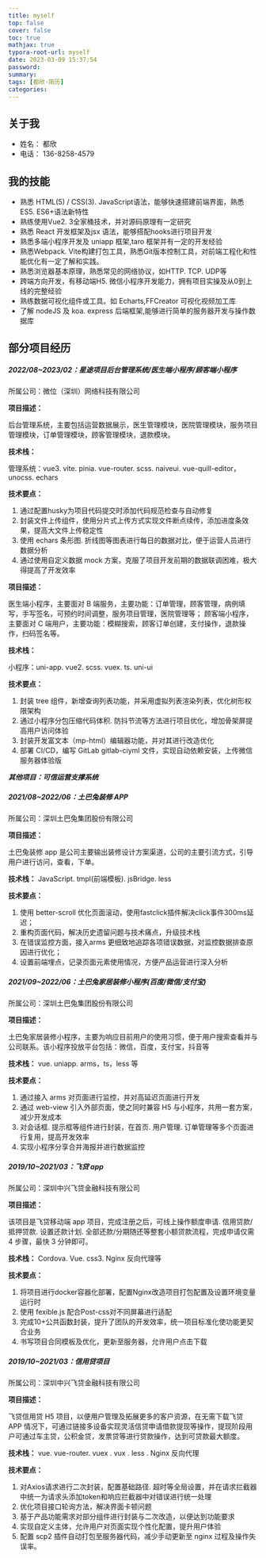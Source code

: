 ```yaml
---
title: myself
top: false
cover: false
toc: true
mathjax: true
typora-root-url: myself
date: 2023-03-09 15:37:54
password:
summary:
tags: [都欣-简历]
categories:
---
```

## 关于我
- 姓名： 都欣
- 电话： 136-8258-4579

## 我的技能
* 熟悉 HTML(5) / CSS(3). JavaScript语法，能够快速搭建前端界面，熟悉ES5. ES6+语法新特性
* 熟练使用Vue2. 3全家桶技术，并对源码原理有一定研究
* 熟悉 React 开发框架及jsx 语法，能够搭配hooks进行项目开发
* 熟悉多端小程序开发及 uniapp 框架,taro 框架并有一定的开发经验
* 熟悉Webpack. Vite构建打包工具，熟悉Git版本控制工具，对前端工程化和性能优化有一定了解和实践。
* 熟悉浏览器基本原理，熟悉常见的网络协议，如HTTP. TCP. UDP等
* 跨端⽅向开发，有移动端H5. 微信⼩程序开发能⼒，拥有项⽬实操及从0到上线的完整经验
* 熟练数据可视化组件或工具。如 Echarts,FFCreator 可视化视频加工库
* 了解 nodeJS 及 koa. express 后端框架,能够进行简单的服务器开发与操作数据库

## 部分项目经历
##### 2022/08~2023/02：星途项目后台管理系统/医生端小程序/顾客端小程序
所属公司：微位（深圳）网络科技有限公司

**项目描述：**

后台管理系统，主要包括运营数据展示，医生管理模块，医院管理模块，服务项目管理模块，订单管理模块，顾客管理模块，退款模块。

**技术栈：**

管理系统：vue3. vite. pinia. vue-router. scss. naiveui.  vue-quill-editor，unocss. echars

**技术要点：**

1. 通过配置husky为项目代码提交时添加代码规范检查与自动修复
2. 封装文件上传组件，使用分片式上传方式实现文件断点续传，添加进度条效果，提高大文件上传稳定性
3. 使用 echars 条形图. 折线图等图表进行每日的数据对比，便于运营人员进行数据分析
4. 通过使用自定义数据 mock 方案，克服了项目开发前期的数据联调困难，极大得提高了开发效率

**项目描述：**

医生端小程序，主要面对 B 端服务，主要功能：订单管理，顾客管理，病例填写，手写签名，可预约时间调整，服务项目管理，医院管理等；
顾客端小程序，主要面对 C 端用户，主要功能：模糊搜索，顾客订单创建，支付操作，退款操作，扫码签名等。

**技术栈：**

小程序：uni-app. vue2. scss. vuex. ts. uni-ui

**技术要点：**

1. 封装 tree 组件，新增查询列表功能，并采用虚拟列表渲染列表，优化树形权限架构
2. 通过小程序分包压缩代码体积. 防抖节流等方法进行项目优化，增加骨架屏提高用户访问体验
3. 封装开发富文本（mp-html）编辑器功能，并对其进行改造优化
4. 部署 CI/CD，编写 GitLab gitlab-ciyml 文件，实现自动依赖安装，上传微信服务器体验版

**_其他项目：可信运营支撑系统_**

##### 2021/08~2022/06：土巴兔装修 APP

所属公司：深圳土巴兔集团股份有限公司

**项目描述：**

土巴兔装修 app 是公司主要输出装修设计方案渠道，公司的主要引流方式，引导用户进行访问，查看，下单。

**技术栈：** JavaScript. tmpl(前端模板). jsBridge. less

**技术要点：**

1. 使用 better-scroll 优化页面滚动，使用fastclick插件解决click事件300ms延迟；
2. 重构页面代码，解决历史遗留问题与技术痛点，升级技术栈
3. 在错误监控方面，接入arms 更细致地追踪各项错误数据，对监控数据排查原因进行优化；
4. 设置前端埋点，记录页面元素使用情况，方便产品运营进行深入分析

##### 2021/09~2022/06：土巴兔家居装修小程序(百度/微信/支付宝)

所属公司：深圳土巴兔集团股份有限公司

**项目描述：**

土巴兔家居装修小程序，主要为响应目前用户的使用习惯，便于用户搜索查看并与公司联系。该小程序投放平台包括：微信，百度，支付宝，抖音等

**技术栈：** vue. uniapp. arms，ts，less 等

**技术要点：**

1. 通过接入 arms 对页面进行监控，并对高延迟页面进行开发
2. 通过 web-view 引入外部页面，使之同时兼容 H5 与小程序，共用一套方案，减少开发成本
3. 对会话框. 提示框等组件进行封装，在首页. 用户管理. 订单管理等多个页面进行复用，提高开发效率
4. 实现小程序分享合并海报并进行数据监控

##### 2019/10~2021/03：飞贷 app
所属公司：深圳中兴飞贷金融科技有限公司

**项目描述：**

该项目是飞贷移动端 app 项目，完成注册之后，可线上操作额度申请. 信用贷款/抵押贷款. 设置还款计划. 全部还款/分期随还等整套小额贷款流程，完成申请仅需 4 步骤，最快 3 分钟即可。

**技术栈：** Cordova. Vue. css3. Nginx 反向代理等

**技术要点：**

1. 将项⽬进⾏docker容器化部署，配置Nginx改造项⽬打包配置及设置环境变量运⾏时
2. 使用 fexible.js 配合Post-css对不同屏幕进行适配
3. 完成10+公共函数封装，提升了团队的开发效率，统⼀项⽬标准化使功能更契合业务
4. 书写项目合同模板及优化，更新至服务器，允许用户点击下载

##### 2019/10~2021/03：信用贷项目
所属公司：深圳中兴飞贷金融科技有限公司

**项目描述：**

飞贷信用贷 H5 项目，以便用户管理及拓展更多的客户资源，在无需下载飞贷 APP 情况下，可通过链接多设备实现灵活信贷申请借款提现等操作，提现阶段用户可通过车主贷，公积金贷，发票贷等进行贷款操作，达到可贷款最大额度。

**技术栈：** vue. vue-router.  vuex .  vux .  less . Nginx 反向代理

**技术要点：**

1. 对Axios请求进行二次封装，配置基础路径. 超时等全局设置，并在请求拦截器中统一为请求头添加token和响应拦截器中对错误进行统一处理
2. 优化项目接口轮询方法，解决界面卡顿问题
3. 基于产品功能需求对部分组件进行封装与二次改造，以便达到功能要求
4. 实现自定义主体，允许用户对页面实现个性化配置，提升用户体验
5. 配置 scp2 插件自动打包至服务器代码，减少手动更新至 nginx 过程及操作失误率。
